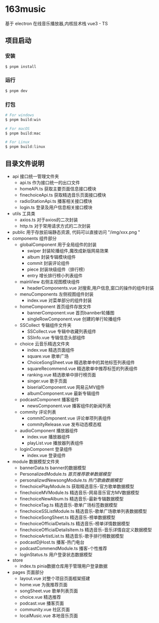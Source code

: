 # 163music

基于 electron 在线音乐播放器,内核技术栈 vue3 - TS 

## 项目启动

### 安装

```bash
$ pnpm install
```

### 运行

```bash
$ pnpm dev
```

### 打包

```bash
# For windows
$ pnpm build:win

# For macOS
$ pnpm build:mac

# For Linux
$ pnpm build:linux
```

## 目录文件说明

- api 接口统一管理文件夹
  - api.ts 作为接口统一的出口文件
  - homeAPi.ts 获取主要页面信息接口模块
  - finechoiceApi.ts 获取精选音乐页面接口模块
  - radioStationApi.ts 播客相关接口模块
  - login.ts 登录及用户信息相关接口模块
- utils 工具类
  - axios.ts 对于axios的二次封装
  - http.ts 对于常用请求方式的二次封装
- public 用于存放前端静态资源, 代码可以直接访问 "/img/xxx.png "
- components 组件部分
  - globalComponent 用于全局组件的封装
    - swiper 封装轮播组件,魔改成新版网易效果
    - album 封装专辑模块组件
    - commit 封装评论组件
    - piece 封装块级组件（排行榜）
    - entry 增长排行榜小列表组件
  - mainView 右侧主视图模块组件
    - headerComponents.vue 对搜索,用户信息,窗口的操作的组件封装
  - menuComponents 左侧视图组件封装
    - index.vue 对菜单部分的组件封装
  - homeComponent 首页组件存放文件
    - bannerComponent.vue 首页bannber轮播图
    - singleRowComponent.vue 创建的单行轮播组件
  - SSCollect 专辑组件文件夹
    - SSCollect.vue 专辑中收藏列表组件
    - SSInfo.vue 专辑信息头部组件
  - choice 云音乐精选文件夹
    - index.vue 精选页面组件
    - square.vue 歌单广场
    - ChoiceSongSheet.vue 精选歌单中的其他标签列表组件
    - squareRecommend.vue 精选歌单中推荐标签的列表组件
    - ranking.vue 精选歌单中排行榜页面
    - singer.vue 歌手页面
    - biserialComponent.vue 网易云MV组件
    - albumComponent.vue 最新专辑组件
  - podcastComponent 播客组件
    - newsComponent.vue 播客组件的新闻列表
  - commity 评论列表
    - commitComponent.vue 评论单项列表组件
    - commityRelease.vue 发布动态模态框
  - audioComponent 播放器组件
    - index.vue 播放器组件
    - playList.vue 播放器列表组件
  - loginComponent 登录组件
    - index.vue 登录组件
- module 数据模型文件夹
  - bannerData.ts  banner的数据模型
  - PersonalizedModule.ts *首页推荐歌单数据模型*
  - personalizwdNewsongModule.ts *热门歌曲数据模型*
  - finechoicePlayModule.ts 获取精选音乐-官方歌单数据模型
  - finechoiceMVModule.ts 精选音乐-网易音乐官方MV数据模型
  - finechoiceNewAlbum.ts 精选音乐-最新专辑数据模型
  - finechoiceTag.ts 精选音乐-歌单广场标签数据模型
  - finechoiceSSListModule.ts 精选音乐-歌单广场歌单列表数据模型
  - finechoiceSongSheet.ts 精选音乐-榜单数据模型
  - finechoiceOfficialDetails.ts 精选音乐-榜单详情数据模型
  - finechoiceOfficialDetailsItem.ts 精选音乐-音乐详情自定义数据模型
  - finechoiceArtistList.ts 精选音乐-歌手排行榜数据模型
  - podcastDjHost.ts 播客-热门电台
  - podcastCommendModule.ts 播客-个性推荐
  - loginStatus.ts 用户登录状态数据模型
- store
  - index.ts pinia数据仓库用于管理用户登录数据
- pages 页面部分
  - layout.vue 对整个项目页面框架搭建
  - home.vue 为我推荐页面
  - songSheet.vue 歌单列表页面
  - choice.vue 精选推荐
  - podcast.vue 播客页面
  - community.vue 社区页面
  - localMusic.vue 本地音乐页面

​	
